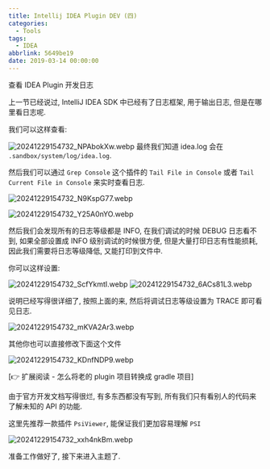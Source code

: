 ```yaml
---
title: Intellij IDEA Plugin DEV (四)
categories:
  - Tools
tags:
  - IDEA
abbrlink: 5649be19
date: 2019-03-14 00:00:00
---
```


查看 IDEA Plugin 开发日志

上一节已经说过, IntelliJ IDEA SDK 中已经有了日志框架, 用于输出日志, 但是在哪里看日志呢.

我们可以这样查看:

![20241229154732_NPAbokXw.webp](https://blog-1258270892.cos.ap-chengdu.myqcloud.com/source/image/20241229154732_NPAbokXw.webp)
最终我们知道 idea.log 会在 `.sandbox/system/log/idea.log`.

然后我们可以通过 `Grep Console` 这个插件的 `Tail File in Console` 或者 `Tail Current File in Console` 来实时查看日志.

![20241229154732_N9KspG77.webp](https://blog-1258270892.cos.ap-chengdu.myqcloud.com/source/image/20241229154732_N9KspG77.webp)

![20241229154732_Y25A0nYO.webp](https://blog-1258270892.cos.ap-chengdu.myqcloud.com/source/image/20241229154732_Y25A0nYO.webp)

然后我们会发现所有的日志等级都是 INFO, 在我们调试的时候 DEBUG 日志看不到, 如果全部设置成 INFO 级别调试的时候很方便, 但是大量打印日志有性能损耗,
因此我们需要将日志等级降低, 又能打印到文件中.

你可以这样设置:

![20241229154732_ScfYkmtI.webp](https://blog-1258270892.cos.ap-chengdu.myqcloud.com/source/image/20241229154732_ScfYkmtI.webp)
![20241229154732_6ACs81L3.webp](https://blog-1258270892.cos.ap-chengdu.myqcloud.com/source/image/20241229154732_6ACs81L3.webp)

说明已经写得很详细了, 按照上面的来, 然后将调试日志等级设置为 TRACE 即可看见日志.

![20241229154732_mKVA2Ar3.webp](https://blog-1258270892.cos.ap-chengdu.myqcloud.com/source/image/20241229154732_mKVA2Ar3.webp)

其他你也可以直接修改下面这个文件

![20241229154732_KDnfNDP9.webp](https://blog-1258270892.cos.ap-chengdu.myqcloud.com/source/image/20241229154732_KDnfNDP9.webp)

[👉 扩展阅读 - 怎么将老的 plugin 项目转换成 gradle 项目]

由于官方开发文档写得很烂, 有多东西都没有写到, 所有我们只有看别人的代码来了解未知的 API 的功能.

这里先推荐一款插件 `PsiViewer`, 能保证我们更加容易理解 `PSI`

![20241229154732_xxh4nkBm.webp](https://blog-1258270892.cos.ap-chengdu.myqcloud.com/source/image/20241229154732_xxh4nkBm.webp)

准备工作做好了, 接下来进入主题了.
